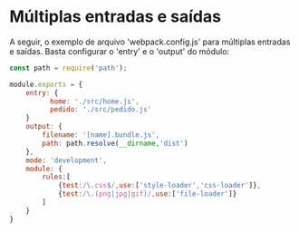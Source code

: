 # Múltiplas entradas e saídas

A seguir, o exemplo de arquivo 'webpack.config.js' para múltiplas entradas e saídas. Basta configurar o 'entry' e o 'output' do módulo:

```js
const path = require('path');

module.exports = {
    entry: {
          home: './src/home.js',
          pedido: './src/pedido.js'
    }
    output: {
        filename: '[name].bundle.js',
        path: path.resolve(__dirname,'dist')
    },
    mode: 'development',
    module: {
        rules:[
            {test:/\.css$/,use:['style-loader','css-loader']},
            {test:/\.(png|jpg|gif)/,use:['file-loader']}
        ]
    }
}
```
